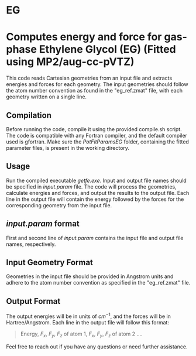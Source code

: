 # EG
Computes energy and force for gas-phase Ethylene Glycol (EG) (Fitted using MP2/aug-cc-pVTZ)
============================================================
This code reads Cartesian geometries from an input file and extracts energies and forces for each geometry. The input geometries should follow the atom number convention as found in the "eg_ref.zmat" file, with each geometry written on a single line.

Compilation
-----------
Before running the code, compile it using the provided compile.sh script. The code is compatible with any Fortran compiler, and the default compiler used is gfortran. Make sure the *PotFitParamsEG* folder, containing the fitted parameter files, is present in the working directory.

Usage
-----
Run the compiled executable *getfe.exe*. Input and output file names should be specified in *input.param* file. The code will process the geometries, calculate energies and forces, and output the results to the output file. Each line in the output file will contain the energy followed by the forces for the corresponding geometry from the input file.

*input.param* format
--------------------
First and second line of *input.param* contains the input file and output file names, respectively.

Input Geometry Format
---------------------
Geometries in the input file should be provided in Angstrom units and adhere to the atom number convention as specified in the "eg_ref.zmat" file.


Output Format
-------------
The output energies will be in units of $cm^{-1}$, and the forces will be in Hartree/Angstrom. Each line in the output file will follow this format:
> Energy, $F_x$, $F_y$, $F_z$ of atom 1, $F_x$, $F_y$, $F_z$ of atom 2 ....

Feel free to reach out if you have any questions or need further assistance.
